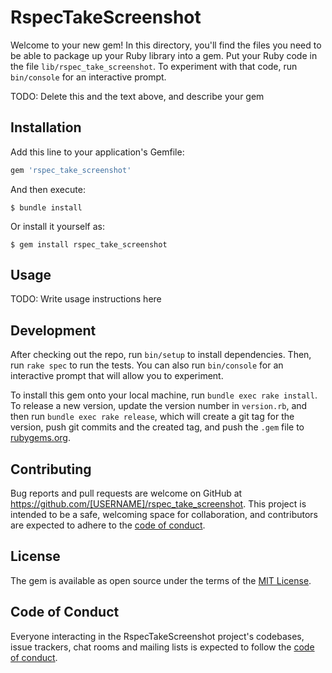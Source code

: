 # RspecTakeScreenshot

Welcome to your new gem! In this directory, you'll find the files you need to be able to package up your Ruby library into a gem. Put your Ruby code in the file `lib/rspec_take_screenshot`. To experiment with that code, run `bin/console` for an interactive prompt.

TODO: Delete this and the text above, and describe your gem

## Installation

Add this line to your application's Gemfile:

```ruby
gem 'rspec_take_screenshot'
```

And then execute:

    $ bundle install

Or install it yourself as:

    $ gem install rspec_take_screenshot

## Usage

TODO: Write usage instructions here

## Development

After checking out the repo, run `bin/setup` to install dependencies. Then, run `rake spec` to run the tests. You can also run `bin/console` for an interactive prompt that will allow you to experiment.

To install this gem onto your local machine, run `bundle exec rake install`. To release a new version, update the version number in `version.rb`, and then run `bundle exec rake release`, which will create a git tag for the version, push git commits and the created tag, and push the `.gem` file to [rubygems.org](https://rubygems.org).

## Contributing

Bug reports and pull requests are welcome on GitHub at https://github.com/[USERNAME]/rspec_take_screenshot. This project is intended to be a safe, welcoming space for collaboration, and contributors are expected to adhere to the [code of conduct](https://github.com/[USERNAME]/rspec_take_screenshot/blob/master/CODE_OF_CONDUCT.md).

## License

The gem is available as open source under the terms of the [MIT License](https://opensource.org/licenses/MIT).

## Code of Conduct

Everyone interacting in the RspecTakeScreenshot project's codebases, issue trackers, chat rooms and mailing lists is expected to follow the [code of conduct](https://github.com/[USERNAME]/rspec_take_screenshot/blob/master/CODE_OF_CONDUCT.md).
